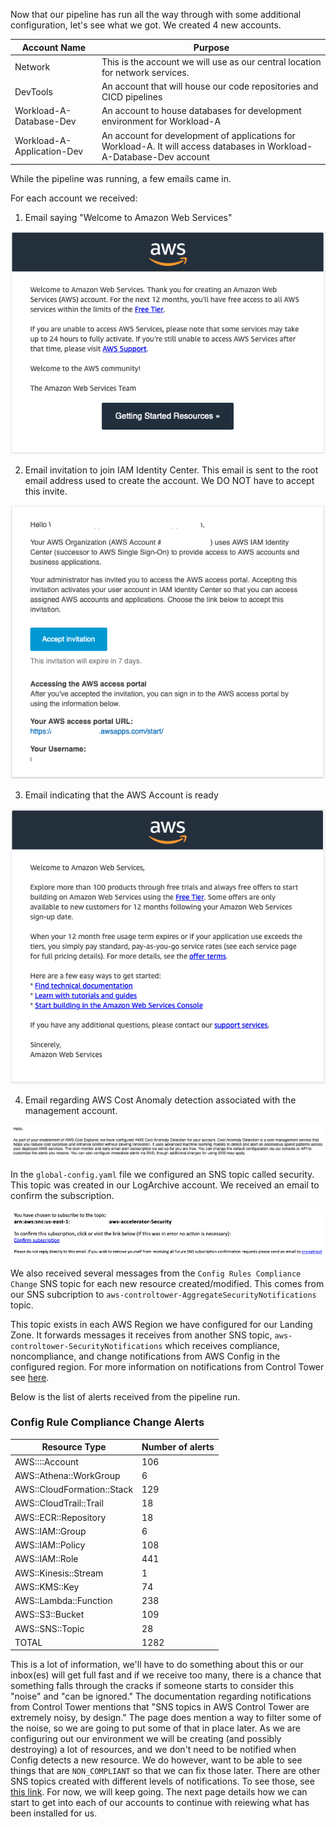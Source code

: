 Now that our pipeline has run all the way through with some additional configuration, let's see what we got.  We created
4 new accounts.


| Account Name               | Purpose                                                                                                                 |
|----------------------------|-------------------------------------------------------------------------------------------------------------------------|
| Network                    | This is the account we will use as our central location for network services.                                           |
| DevTools                   | An account that will house our code repositories and CICD pipelines                                                     |
| Workload-A-Database-Dev    | An account to house databases for development environment for Workload-A                                                |
| Workload-A-Application-Dev | An account for development of applications for Workload-A.  It will access databases in Workload-A-Database-Dev account |


While the pipeline was running, a few emails came in.  

For each account we received:

1. Email saying "Welcome to Amazon Web Services"

![06-configure-lza.png](images%2F06-configure-lza.png)    

2. Email invitation to join IAM Identity Center.  This email is sent to the root email address used to create the account. 
We DO NOT have to accept this invite.

![07-configure-lza.png](images%2F07-configure-lza.png)

3. Email indicating that the AWS Account is ready

![08-configure-lza.png](images%2F08-configure-lza.png)

4. Email regarding AWS Cost Anomaly detection associated with the management account.

![10-configure-lza.png](images%2F10-configure-lza.png)    


In the `global-config.yaml` file we configured an SNS topic called security. This topic was created in our LogArchive account.
We received an email to confirm the subscription.

![09-configure-lza.png](images%2F09-configure-lza.png)

We also received several messages from the `Config Rules Compliance Change` SNS topic for each new resource created/modified.
This comes from our SNS subcription to `aws-controltower-AggregateSecurityNotifications` topic.

This topic exists in each AWS Region we have configured for our Landing Zone.  It forwards messages it receives from another
SNS topic, `aws-controltower-SecurityNotifications` which receives compliance, noncompliance, and change notifications from
AWS Config in the configured region. For more information on notifications from Control Tower see [here](https://docs.aws.amazon.com/controltower/latest/userguide/receive-notifications.html).

Below is the list of alerts received from the pipeline run.

### Config Rule Compliance Change Alerts

| Resource Type              | Number of alerts |
|----------------------------|------------------|
| AWS::::Account             | 106              |
| AWS::Athena::WorkGroup     | 6                |
| AWS::CloudFormation::Stack | 129              |
| AWS::CloudTrail::Trail     | 18               |
| AWS::ECR::Repository       | 18               |
| AWS::IAM::Group            | 6                |
| AWS::IAM::Policy           | 108              |
| AWS::IAM::Role             | 441              |
| AWS::Kinesis::Stream       | 1                |
| AWS::KMS::Key              | 74               |
| AWS::Lambda::Function      | 238              |
| AWS::S3::Bucket            | 109              |
| AWS::SNS::Topic            | 28               |
| TOTAL                      | 1282             |

This is a lot of information, we'll have to do something about this or our inbox(es) will get full fast and if we receive too
many, there is a chance that something falls through the cracks if someone starts to consider this "noise" and "can be ignored."
The documentation regarding notifications from Control Tower mentions that "SNS topics in AWS Control Tower are extremely noisy, by design."
The page does mention a way to filter some of the noise, so we are going to put some of that in place later.  As we are
configuring out our environment we will be creating (and possibly destroying) a lot of resources, and we don't need to be notified
when Config detects a new resource.  We do however, want to be able to see things that are `NON_COMPLIANT` so that we can fix those later.
There are other SNS topics created with different levels of notifications.  To see those, see [this link](https://docs.aws.amazon.com/controltower/latest/userguide/sns-guidance.html).
For now, we will keep going.  The next page details how we can start to get into each of our accounts to continue
with reiewing what has been installed for us.







